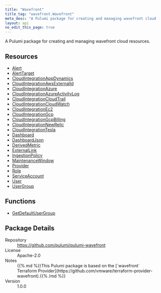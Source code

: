 ```yaml
---
title: "Wavefront"
title_tag: "wavefront.Wavefront"
meta_desc: "A Pulumi package for creating and managing wavefront cloud resources."
layout: api
no_edit_this_page: true
---
```


<!-- WARNING: this file was generated by Pulumi Docs Generator. -->
<!-- Do not edit by hand unless you're certain you know what you are doing! -->

A Pulumi package for creating and managing wavefront cloud resources.

<h2 id="resources">Resources</h2>
<ul class="api">
    <li><a href="alert" title="Alert"><span class="api-symbol api-symbol--resource"></span>Alert</a></li>
    <li><a href="alerttarget" title="AlertTarget"><span class="api-symbol api-symbol--resource"></span>AlertTarget</a></li>
    <li><a href="cloudintegrationappdynamics" title="CloudIntegrationAppDynamics"><span class="api-symbol api-symbol--resource"></span>CloudIntegrationAppDynamics</a></li>
    <li><a href="cloudintegrationawsexternalid" title="CloudIntegrationAwsExternalId"><span class="api-symbol api-symbol--resource"></span>CloudIntegrationAwsExternalId</a></li>
    <li><a href="cloudintegrationazure" title="CloudIntegrationAzure"><span class="api-symbol api-symbol--resource"></span>CloudIntegrationAzure</a></li>
    <li><a href="cloudintegrationazureactivitylog" title="CloudIntegrationAzureActivityLog"><span class="api-symbol api-symbol--resource"></span>CloudIntegrationAzureActivityLog</a></li>
    <li><a href="cloudintegrationcloudtrail" title="CloudIntegrationCloudTrail"><span class="api-symbol api-symbol--resource"></span>CloudIntegrationCloudTrail</a></li>
    <li><a href="cloudintegrationcloudwatch" title="CloudIntegrationCloudWatch"><span class="api-symbol api-symbol--resource"></span>CloudIntegrationCloudWatch</a></li>
    <li><a href="cloudintegrationec2" title="CloudIntegrationEc2"><span class="api-symbol api-symbol--resource"></span>CloudIntegrationEc2</a></li>
    <li><a href="cloudintegrationgcp" title="CloudIntegrationGcp"><span class="api-symbol api-symbol--resource"></span>CloudIntegrationGcp</a></li>
    <li><a href="cloudintegrationgcpbilling" title="CloudIntegrationGcpBilling"><span class="api-symbol api-symbol--resource"></span>CloudIntegrationGcpBilling</a></li>
    <li><a href="cloudintegrationnewrelic" title="CloudIntegrationNewRelic"><span class="api-symbol api-symbol--resource"></span>CloudIntegrationNewRelic</a></li>
    <li><a href="cloudintegrationtesla" title="CloudIntegrationTesla"><span class="api-symbol api-symbol--resource"></span>CloudIntegrationTesla</a></li>
    <li><a href="dashboard" title="Dashboard"><span class="api-symbol api-symbol--resource"></span>Dashboard</a></li>
    <li><a href="dashboardjson" title="DashboardJson"><span class="api-symbol api-symbol--resource"></span>DashboardJson</a></li>
    <li><a href="derivedmetric" title="DerivedMetric"><span class="api-symbol api-symbol--resource"></span>DerivedMetric</a></li>
    <li><a href="externallink" title="ExternalLink"><span class="api-symbol api-symbol--resource"></span>ExternalLink</a></li>
    <li><a href="ingestionpolicy" title="IngestionPolicy"><span class="api-symbol api-symbol--resource"></span>IngestionPolicy</a></li>
    <li><a href="maintenancewindow" title="MaintenanceWindow"><span class="api-symbol api-symbol--resource"></span>MaintenanceWindow</a></li>
    <li><a href="provider" title="Provider"><span class="api-symbol api-symbol--resource"></span>Provider</a></li>
    <li><a href="role" title="Role"><span class="api-symbol api-symbol--resource"></span>Role</a></li>
    <li><a href="serviceaccount" title="ServiceAccount"><span class="api-symbol api-symbol--resource"></span>ServiceAccount</a></li>
    <li><a href="user" title="User"><span class="api-symbol api-symbol--resource"></span>User</a></li>
    <li><a href="usergroup" title="UserGroup"><span class="api-symbol api-symbol--resource"></span>UserGroup</a></li>
</ul>

<h2 id="functions">Functions</h2>
<ul class="api">
    <li><a href="getdefaultusergroup" title="GetDefaultUserGroup"><span class="api-symbol api-symbol--function"></span>GetDefaultUserGroup</a></li>
</ul>

<h2 id="package-details">Package Details</h2>
<dl class="package-details">
	<dt>Repository</dt>
	<dd><a href="https://github.com/pulumi/pulumi-wavefront">https://github.com/pulumi/pulumi-wavefront</a></dd>
	<dt>License</dt>
	<dd>Apache-2.0</dd>
	<dt>Notes</dt>
	<dd>{{% md %}}This Pulumi package is based on the [`wavefront` Terraform Provider](https://github.com/vmware/terraform-provider-wavefront).{{% /md %}}</dd>
	<dt>Version</dt>
	<dd>1.0.0</dd>
</dl>

